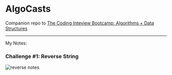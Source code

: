 # AlgoCasts

Companion repo to [The Coding Inteview Bootcamp: Algorithms + Data Structures](https://www.udemy.com/course/coding-interview-bootcamp-algorithms-and-data-structure/)

----

My Notes: 

### Challenge #1: Reverse String

![reverse notes](https://i.ibb.co/br2XvtP/reverse-Str-Notes.png)